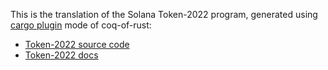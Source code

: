 This is the translation of the Solana Token-2022 program, generated using [cargo plugin](/docs/GUIDE.md#cargo-plugin) mode of coq-of-rust:

- [Token-2022 source code](https://github.com/solana-labs/solana-program-library/tree/6968859e2ee0a1764da572de340cdb58e2b4586f/token/program-2022)
- [Token-2022 docs](https://spl.solana.com/token-2022)
